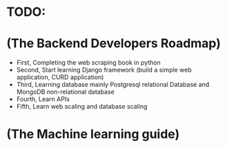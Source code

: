 # TODO:  
# (The Backend Developers Roadmap)
- First, Completing the web scraping book in python
- Second, Start learning Django framework (build a simple web application, CURD application)
- Third, Learning database mainly Postgresql relational Database and MongoDB non-relational database
- Fourth, Learn APIs 
- Fifth, Learn web scaling and database scaling

# (The Machine learning guide)